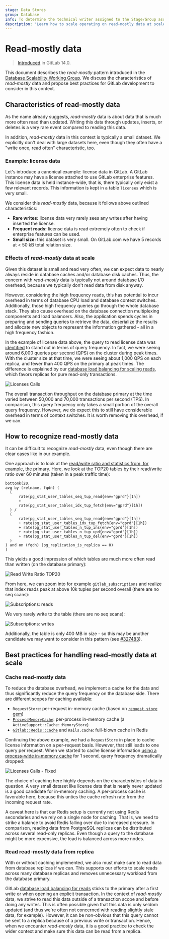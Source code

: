 ```yaml
---
stage: Data Stores
group: Database
info: To determine the technical writer assigned to the Stage/Group associated with this page, see https://handbook.gitlab.com/handbook/product/ux/technical-writing/#assignments
description: 'Learn how to scale operating on read-mostly data at scale'
---
```


# Read-mostly data

> [Introduced](https://gitlab.com/gitlab-org/gitlab/-/issues/326037) in GitLab 14.0.

This document describes the *read-mostly* pattern introduced in the
[Database Scalability Working Group](https://about.gitlab.com/company/team/structure/working-groups/database-scalability/#read-mostly-data).
We discuss the characteristics of *read-mostly* data and propose best practices for GitLab development
to consider in this context.

## Characteristics of read-mostly data

As the name already suggests, *read-mostly* data is about data that is much more often read than
updated. Writing this data through updates, inserts, or deletes is a very rare event compared to
reading this data.

In addition, *read-mostly* data in this context is typically a small dataset. We explicitly don't deal
with large datasets here, even though they often have a "write once, read often" characteristic, too.

### Example: license data

Let's introduce a canonical example: license data in GitLab. A GitLab instance may have a license
attached to use GitLab enterprise features. This license data is held instance-wide, that
is, there typically only exist a few relevant records. This information is kept in a table
`licenses` which is very small.

We consider this *read-mostly* data, because it follows above outlined characteristics:

- **Rare writes:** license data very rarely sees any writes after having inserted the license.
- **Frequent reads:** license data is read extremely often to check if enterprise features can be used.
- **Small size:** this dataset is very small. On GitLab.com we have 5 records at < 50 kB total relation size.

### Effects of *read-mostly* data at scale

Given this dataset is small and read very often, we can expect data to nearly always reside in
database caches and/or database disk caches. Thus, the concern with *read-mostly* data is typically
not around database I/O overhead, because we typically don't read data from disk anyway.

However, considering the high frequency reads, this has potential to incur overhead in terms of
database CPU load and database context switches. Additionally, those high frequency queries go
through the whole database stack. They also cause overhead on the database connection
multiplexing components and load balancers. Also, the application spends cycles in preparing and
sending queries to retrieve the data, deserialize the results and allocate new objects to represent
the information gathered - all in a high frequency fashion.

In the example of license data above, the query to read license data was
[identified](https://gitlab.com/gitlab-org/gitlab/-/issues/292900) to stand out in terms of query
frequency. In fact, we were seeing around 6,000 queries per second (QPS) on the cluster during peak
times. With the cluster size at that time, we were seeing about 1,000 QPS on each replica, and fewer
than 400 QPS on the primary at peak times. The difference is explained by our
[database load balancing for scaling reads](https://gitlab.com/gitlab-org/gitlab/-/blob/master/ee/lib/gitlab/database/load_balancing.rb),
which favors replicas for pure read-only transactions.

![Licenses Calls](img/read_mostly_licenses_calls_v14_2.png)

The overall transaction throughput on the database primary at the time varied between 50,000 and
70,000 transactions per second (TPS). In comparison, this query frequency only takes a small
portion of the overall query frequency. However, we do expect this to still have considerable
overhead in terms of context switches. It is worth removing this overhead, if we can.

## How to recognize read-mostly data

It can be difficult to recognize *read-mostly* data, even though there are clear cases like in our
example.

One approach is to look at the [read/write ratio and statistics from, for example, the primary](https://bit.ly/3frdtyz). Here, we look at the TOP20 tables by their read/write ratio over 60 minutes (taken in a peak traffic time):

```plaintext
bottomk(20,
avg by (relname, fqdn) (
  (
      rate(pg_stat_user_tables_seq_tup_read{env="gprd"}[1h])
      +
      rate(pg_stat_user_tables_idx_tup_fetch{env="gprd"}[1h])
  ) /
  (
      rate(pg_stat_user_tables_seq_tup_read{env="gprd"}[1h])
      + rate(pg_stat_user_tables_idx_tup_fetch{env="gprd"}[1h])
      + rate(pg_stat_user_tables_n_tup_ins{env="gprd"}[1h])
      + rate(pg_stat_user_tables_n_tup_upd{env="gprd"}[1h])
      + rate(pg_stat_user_tables_n_tup_del{env="gprd"}[1h])
  )
) and on (fqdn) (pg_replication_is_replica == 0)
)
```

This yields a good impression of which tables are much more often read than written (on the database
primary):

![Read Write Ratio TOP20](img/read_mostly_readwriteratio_v14_2.png)

From here, we can [zoom](https://bit.ly/2VmloX1) into for example `gitlab_subscriptions` and realize that index reads peak at above 10k tuples per second overall (there are no seq scans):

![Subscriptions: reads](img/read_mostly_subscriptions_reads_v14_2.png)

We very rarely write to the table (there are no seq scans):

![Subscriptions: writes](img/read_mostly_subscriptions_writes_v14_2.png)

Additionally, the table is only 400 MB in size - so this may be another candidate we may want to
consider in this pattern (see [#327483](https://gitlab.com/gitlab-org/gitlab/-/issues/327483)).

## Best practices for handling read-mostly data at scale

### Cache read-mostly data

To reduce the database overhead, we implement a cache for the data and thus significantly
reduce the query frequency on the database side. There are different scopes for caching available:

- `RequestStore`: per-request in-memory cache (based on [`request_store` gem](https://github.com/steveklabnik/request_store))
- [`ProcessMemoryCache`](https://gitlab.com/gitlab-org/gitlab/blob/master/lib/gitlab/process_memory_cache.rb#L4): per-process in-memory cache (a `ActiveSupport::Cache::MemoryStore`)
- [`Gitlab::Redis::Cache`](https://gitlab.com/gitlab-org/gitlab/blob/master/lib/gitlab/redis/cache.rb) and `Rails.cache`: full-blown cache in Redis

Continuing the above example, we had a `RequestStore` in place to cache license information on a
per-request basis. However, that still leads to one query per request. When we started to cache license information
[using a process-wide in-memory cache](https://gitlab.com/gitlab-org/gitlab/-/merge_requests/50318)
for 1 second, query frequency dramatically dropped:

![Licenses Calls - Fixed](img/read_mostly_licenses_fixed_v14_2.png)

The choice of caching here highly depends on the characteristics of data in question. A very small
dataset like license data that is nearly never updated is a good candidate for in-memory caching.
A per-process cache is favorable here, because this unties the cache refresh rate from the incoming
request rate.

A caveat here is that our Redis setup is currently not using Redis secondaries and we rely on a
single node for caching. That is, we need to strike a balance to avoid Redis falling over due to
increased pressure. In comparison, reading data from PostgreSQL replicas can be distributed across
several read-only replicas. Even though a query to the database might be more expensive, the
load is balanced across more nodes.

### Read read-mostly data from replica

With or without caching implemented, we also must make sure to read data from database replicas if
we can. This supports our efforts to scale reads across many database replicas and removes
unnecessary workload from the database primary.

GitLab [database load balancing for reads](https://gitlab.com/gitlab-org/gitlab/-/blob/master/ee/lib/gitlab/database/load_balancing.rb)
sticks to the primary after a first write or when opening an
explicit transaction. In the context of *read-mostly* data, we strive to read this data outside of a
transaction scope and before doing any writes. This is often possible given that this data is only
seldom updated (and thus we're often not concerned with reading slightly stale data, for example).
However, it can be non-obvious that this query cannot be sent to a replica because of a previous
write or transaction. Hence, when we encounter *read-mostly* data, it is a good practice to check the
wider context and make sure this data can be read from a replica.
